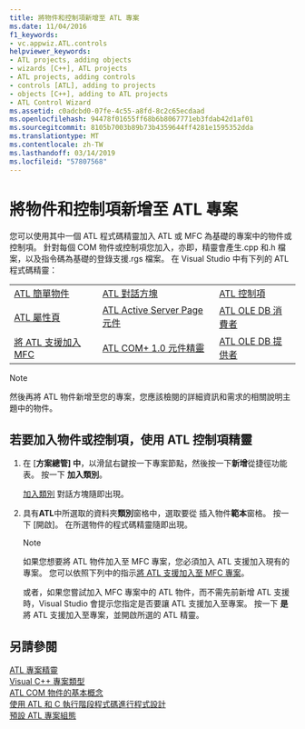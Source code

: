 ```yaml
---
title: 將物件和控制項新增至 ATL 專案
ms.date: 11/04/2016
f1_keywords:
- vc.appwiz.ATL.controls
helpviewer_keywords:
- ATL projects, adding objects
- wizards [C++], ATL projects
- ATL projects, adding controls
- controls [ATL], adding to projects
- objects [C++], adding to ATL projects
- ATL Control Wizard
ms.assetid: c0adcbd0-07fe-4c55-a8fd-8c2c65ecdaad
ms.openlocfilehash: 94478f01655ff68b6b8067771eb3fdab42d1af01
ms.sourcegitcommit: 8105b7003b89b73b4359644ff4281e1595352dda
ms.translationtype: MT
ms.contentlocale: zh-TW
ms.lasthandoff: 03/14/2019
ms.locfileid: "57807568"
---
```

# <a name="adding-objects-and-controls-to-an-atl-project"></a>將物件和控制項新增至 ATL 專案

您可以使用其中一個 ATL 程式碼精靈加入 ATL 或 MFC 為基礎的專案中的物件或控制項。 針對每個 COM 物件或控制項您加入，亦即，精靈會產生.cpp 和.h 檔案，以及指令碼為基礎的登錄支援.rgs 檔案。 在 Visual Studio 中有下列的 ATL 程式碼精靈：

||||
|-|-|-|
|[ATL 簡單物件](../../atl/reference/atl-simple-object-wizard.md)|[ATL 對話方塊](../../atl/reference/atl-dialog-wizard.md)|[ATL 控制項](../../atl/reference/atl-control-wizard.md)|
|[ATL 屬性頁](../../atl/reference/atl-property-page-wizard.md)|[ATL Active Server Page 元件](../../atl/reference/atl-active-server-page-component-wizard.md)|[ATL OLE DB 消費者](../../atl/reference/atl-ole-db-consumer-wizard.md)|
|[將 ATL 支援加入 MFC](../../mfc/reference/adding-atl-support-to-your-mfc-project.md)|[ATL COM+ 1.0 元件精靈](../../atl/reference/atl-com-plus-1-0-component-wizard.md)|[ATL OLE DB 提供者](../../atl/reference/atl-ole-db-provider-wizard.md)|

> [!NOTE]
> 然後再將 ATL 物件新增至您的專案，您應該檢閱的詳細資訊和需求的相關說明主題中的物件。

## <a name="to-add-an-object-or-a-control-using-the-atl-control-wizard"></a>若要加入物件或控制項，使用 ATL 控制項精靈

1. 在 [**方案總管] 中**，以滑鼠右鍵按一下專案節點，然後按一下**新增**從捷徑功能表。 按一下 **加入類別**。

   [加入類別](../../ide/add-class-dialog-box.md) 對話方塊隨即出現。

1. 具有**ATL**中所選取的資料夾**類別**窗格中，選取要從 插入物件**範本**窗格。 按一下 [開啟]。 在所選物件的程式碼精靈隨即出現。

   > [!NOTE]
   > 如果您想要將 ATL 物件加入至 MFC 專案，您必須加入 ATL 支援加入現有的專案。 您可以依照下列中的指示[將 ATL 支援加入至 MFC 專案](../../mfc/reference/adding-atl-support-to-your-mfc-project.md)。

   或者，如果您嘗試加入 MFC 專案中的 ATL 物件，而不需先前新增 ATL 支援時，Visual Studio 會提示您指定是否要讓 ATL 支援加入至專案。 按一下 **是**將 ATL 支援加入至專案，並開啟所選的 ATL 精靈。

## <a name="see-also"></a>另請參閱

[ATL 專案精靈](../../atl/reference/atl-project-wizard.md)<br/>
[Visual C++ 專案類型](../../build/reference/visual-cpp-project-types.md)<br/>
[ATL COM 物件的基本概念](../../atl/fundamentals-of-atl-com-objects.md)<br/>
[使用 ATL 和 C 執行階段程式碼進行程式設計](../../atl/programming-with-atl-and-c-run-time-code.md)<br/>
[預設 ATL 專案組態](../../atl/reference/default-atl-project-configurations.md)
